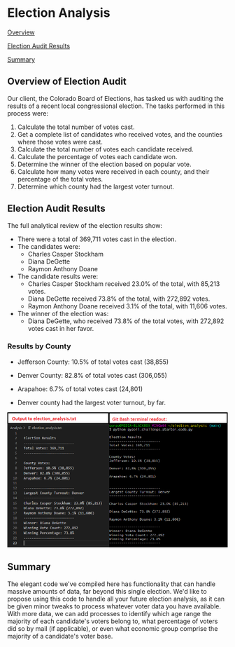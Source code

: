 # Election Analysis

[Overview](#overview-of-election-audit)

[Election Audit Results](#election-audit-results)

[Summary](#summary)

## Overview of Election Audit 
Our client, the Colorado Board of Elections, has tasked us with auditing the results of a recent local congressional election.  The tasks performed in this process were:

1. Calculate the total number of votes cast.
2. Get a complete list of candidates who received votes, and the counties where those votes were cast.
3. Calculate the total number of votes each candidate received.
4. Calculate the percentage of votes each candidate won.
5. Determine the winner of the election based on popular vote.
6. Calculate how many votes were received in each county, and their percentage of the total votes.
7. Determine which county had the largest voter turnout.


## Election Audit Results
The full analytical review of the election results show:
- There were a total of 369,711 votes cast in the election.
- The candidates were:
    - Charles Casper Stockham
    - Diana DeGette
    - Raymon Anthony Doane
- The candidate results were:
    - Charles Casper Stockham received 23.0% of the total, with 85,213 votes.
    - Diana DeGette received 73.8% of the total, with 272,892 votes.
    - Raymon Anthony Doane received 3.1% of the total, with 11,606 votes.
- The winner of the election was:
    - Diana DeGette, who received 73.8% of the total votes, with 272,892 votes cast in her favor.
### Results by County
- Jefferson County: 10.5% of total votes cast (38,855)
- Denver County: 82.8% of total votes cast (306,055)
- Arapahoe: 6.7% of total votes cast (24,801)

- Denver county had the largest voter turnout, by far.

![READOUT GALLERY](https://github.com/ZeroDarkHardy/Election_Analysis/blob/main/Resources/readout_gallery.png)

## Summary
The elegant code we've compiled here has functionality that can handle massive amounts of data, far beyond this single election.  We'd like to propose using this code to handle all your future election analysis, as it can be given minor tweaks to process whatever voter data you have available. With more data, we can add processes to identify which age range the majority of each candidate's voters belong to, what percentage of voters did so by mail (if applicable), or even what economic group comprise the majority of a candidate's voter base.
